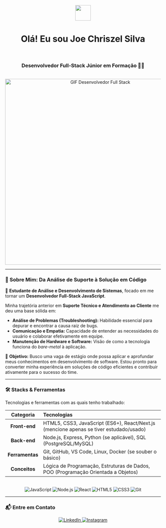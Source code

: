 <div align="center">
  <img src="https://media2.giphy.com/media/v1.Y2lkPTc5MGI3NjExYjJseHUxbnA5OTc1MzY0dzFwZWlvaWk5a2tsanhpMGdmeDU1N3hydCZlcD12MV9pbnRlcm5hbF9naWZfYnlfaWQmY3Q9cw/mulMURlYNywPaMCJ4K/giphy.gif" width="50" />
  <h1>Olá! Eu sou Joe Chriszel Silva</h1>
  <h3>Desenvolvedor Full-Stack Júnior em Formação 🧑‍💻</h3> 
    </div>

<div align="center">
  <img src="https://s3.vsl.co/post/bf9919d7-ea76-4700-98d9-2e06175f0f35_fullstackdeveloper.gif" alt="GIF Desenvolvedor Full Stack" width="600"/>
</div>

---

### 🎯 Sobre Mim: Da Análise de Suporte à Solução em Código

👋 **Estudante de Análise e Desenvolvimento de Sistemas**, focado em me tornar um **Desenvolvedor Full-Stack JavaScript**.

Minha trajetória anterior em **Suporte Técnico e Atendimento ao Cliente** me deu uma base sólida em:

- **Análise de Problemas (Troubleshooting):** Habilidade essencial para depurar e encontrar a causa raiz de bugs.
- **Comunicação e Empatia:** Capacidade de entender as necessidades do usuário e colaborar efetivamente em equipe.
- **Manutenção de Hardware e Software:** Visão de como a tecnologia funciona do _bare-metal_ à aplicação.

🚀 **Objetivo:** Busco uma vaga de estágio onde possa aplicar e aprofundar meus conhecimentos em desenvolvimento de software. Estou pronto para converter minha experiência em soluções de código eficientes e contribuir ativamente para o sucesso do time.

---

### 🛠️ Stacks & Ferramentas

Tecnologias e ferramentas com as quais tenho trabalhado:

|    Categoria    | Tecnologias                                                                             |
| :-------------: | :-------------------------------------------------------------------------------------- |
|  **Front-end**  | HTML5, CSS3, JavaScript (ES6+), React/Next.js (mencione apenas se tiver estudado/usado) |
|  **Back-end**   | Node.js, Express, Python (se aplicável), SQL (PostgreSQL/MySQL)                         |
| **Ferramentas** | Git, GitHub, VS Code, Linux, Docker (se souber o básico)                                |
|  **Conceitos**  | Lógica de Programação, Estruturas de Dados, POO (Programação Orientada a Objetos)       |

<br>
<div align="center">
    <img src="https://img.shields.io/badge/JavaScript-F7DF1E?style=for-the-badge&logo=javascript&logoColor=black" alt="JavaScript">
    <img src="https://img.shields.io/badge/Node.js-339933?style=for-the-badge&logo=nodedotjs&logoColor=white" alt="Node.js">
    <img src="https://img.shields.io/badge/React-20232A?style=for-the-badge&logo=react&logoColor=61DAFB" alt="React">
    <img src="https://img.shields.io/badge/HTML5-E34F26?style=for-the-badge&logo=html5&logoColor=white" alt="HTML5">
    <img src="https://img.shields.io/badge/CSS3-1572B6?style=for-the-badge&logo=css3&logoColor=white" alt="CSS3">
    <img src="https://img.shields.io/badge/Git-F05032?style=for-the-badge&logo=git&logoColor=white" alt="Git">
</div>

---

### 📬 Entre em Contato

<div align="center">
    <a href="https://www.linkedin.com/in/joechriszelsilva/" target="_blank">
        <img src="https://img.shields.io/badge/LinkedIn-0077B5?style=for-the-badge&logo=linkedin&logoColor=white" alt="LinkedIn">
    </a>
    <a href="https://www.instagram.com/dev_chriszel/" targe="_blank">
    <img src="https://img.shields.io/badge/Instagram-E4405F?style=for-the-badge&logo=instagram&logoColor=white" alt="Instagram">
    </a>

</div>
